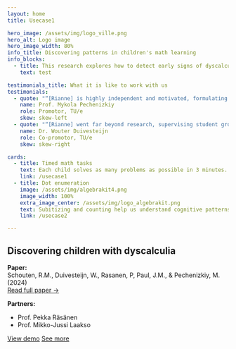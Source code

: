 ```yaml
---
layout: home
title: Usecase1

hero_image: /assets/img/logo_ville.png
hero_alt: Logo image
hero_image_width: 80%
info_title: Discovering patterns in children's math learning
info_blocks:
  - title: This research explores how to detect early signs of dyscalculia through smart data analysis
    text: test

testimonials_title: What it is like to work with us
testimonials:
  - quote: "“[Rianne] is highly independent and motivated, formulating and successfully pushing forward the research questions resolved in her thesis. Rianne has a strong intuition in search for relevant problem formulations; she grounds her research approach in the specifics of the application domains.”"
    name: Prof. Mykola Pechenizkiy
    role: Promotor, TU/e
    skew: skew-left
  - quote: "“[Rianne] went far beyond research, supervising student groups and master thesis projects of individual students, teaching lectures and later coordinating an entire track within a master-level course. Rianne obtained quite a bit of funding in NWO and EWUU alliance calls. These would be normal activities for a faculty-level academic career, but when you're still working on your PhD this is quite a bit ahead of the curve.”"
    name: Dr. Wouter Duivesteijn
    role: Co-promotor, TU/e
    skew: skew-right

cards:
  - title: Timed math tasks
    text: Each child solves as many problems as possible in 3 minutes. Their response speed and accuracy are key indicators.
    link: /usecase1
  - title: Dot enumeration
    image: /assets/img/algebrakit4.png
    image_width: 100%
    extra_image_center: /assets/img/logo_algebrakit.png
    text: Subitizing and counting help us understand cognitive patterns. This is crucial to distinguish between typical development and dyscalculia.
    link: /usecase2

---
```


## Discovering children with dyscalculia

**Paper:**  
Schouten, R.M., Duivesteijn, W., Rasanen, P, Paul, J.M., & Pechenizkiy, M. (2024)  
[Read full paper →](https://rianneschouten.github.io/pdfs/FUNA_ECMLPKDD_2024.pdf)

**Partners:**  
- Prof. Pekka Räsänen  
- Prof. Mikko-Jussi Laakso

<div class="hero-buttons">
  <a href="#demo" class="hero-btn left">View demo</a>
  <a href="#api" class="hero-btn right">See more</a>
</div>

